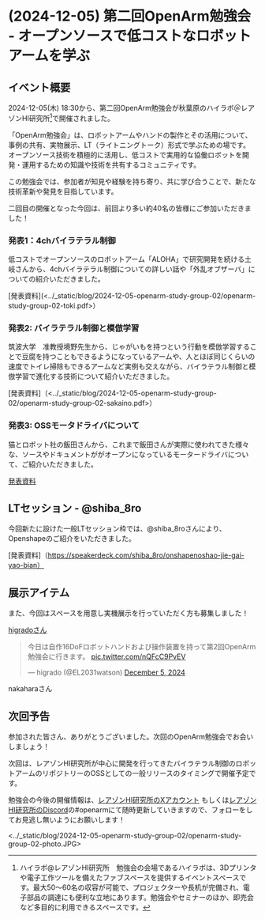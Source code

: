 # (2024-12-05) 第二回OpenArm勉強会 - オープンソースで低コストなロボットアームを学ぶ

## イベント概要

2024-12-05(木) 18:30から、第二回OpenArm勉強会が秋葉原のハイラボ＠レアゾンHI研究所[^1]で開催されました。

「OpenArm勉強会」は、ロボットアームやハンドの製作とその活用について、事例の共有、実物展示、LT（ライトニングトーク）形式で学ぶための場です。オープンソース技術を積極的に活用し、低コストで実用的な協働ロボットを開発・運用するための知識や技術を共有するコミュニティです。

この勉強会では、参加者が知見や経験を持ち寄り、共に学び合うことで、新たな技術革新や発見を目指しています。

二回目の開催となった今回は、前回より多い約40名の皆様にご参加いただきました！

### 発表1：4chバイラテラル制御

低コストでオープンソースのロボットアーム「ALOHA」で研究開発を続ける土岐さんから、4chバイラテラル制御についての詳しい話や「外乱オブザーバ」についての紹介いただきました。

[発表資料](<../_static/blog/2024-12-05-openarm-study-group-02/openarm-study-group-02-toki.pdf>）

### 発表2: バイラテラル制御と模倣学習

筑波大学　准教授境野先生から、じゃがいもを持つという行動を模倣学習することで豆腐を持つこともできるようになっているアームや、人とほぼ同じくらいの速度でトイレ掃除もできるアームなど実例も交えながら、バイラテラル制御と模倣学習で進化する技術について紹介いただきました。

[発表資料]（<../_static/blog/2024-12-05-openarm-study-group-02/openarm-study-group-02-sakaino.pdf>）


### 発表3: OSSモータドライバについて

猫とロボット社の飯田さんから、これまで飯田さんが実際に使われてきた様々な、ソースやドキュメントががオープンになっているモータードライバについて、ご紹介いただきました。

[発表資料](<../_static/_static/blog/2024-12-05-openarm-study-group-02/openarm-study-group-02-iida.pdf>)

## LTセッション - @shiba_8ro 

今回新たに設けた一般LTセッション枠では、@shiba_8roさんにより、Openshapeのご紹介をいただきました。

[発表資料]（https://speakerdeck.com/shiba_8ro/onshapenoshao-jie-gai-yao-bian）

## 展示アイテム

また、今回はスペースを用意し実機展示を行っていただく方も募集しました！

[higradoさん](https://x.com/EL2031watson) 

<blockquote class="twitter-tweet"><p lang="ja" dir="ltr">今日は自作16DoFロボットハンドおよび操作装置を持って第2回OpenArm勉強会に行きます。 <a href="https://t.co/nQFcC9PvEV">pic.twitter.com/nQFcC9PvEV</a></p>&mdash; higrado (@EL2031watson) <a href="https://twitter.com/EL2031watson/status/1864597844034027863?ref_src=twsrc%5Etfw">December 5, 2024</a></blockquote> <script async src="https://platform.twitter.com/widgets.js" charset="utf-8"></script>

nakaharaさん

## 次回予告

参加された皆さん、ありがとうございました。次回のOpenArm勉強会でお会いしましょう！

次回は、レアゾンHI研究所が中心に開発を行ってきたバイラテラル制御のロボットアームのリポジトリーのOSSとしての一般リリースのタイミングで開催予定です。

勉強会の今後の開催情報は、[レアゾンHI研究所のXアカウント](https://x.com/ReazonHILab) もしくは[レアゾンHI研究所のDiscord](https://discord.gg/ua8TxhubAF)の#openarmにて随時更新していきますので、フォローをしてお見逃し無いようにお願いします！

<../_static/blog/2024-12-05-openarm-study-group-02/openarm-study-group-02-photo.JPG>

[^1]:ハイラボ@レアゾンHI研究所　勉強会の会場であるハイラボは、3Dプリンタや電子工作ツールを備えたファブスペースを提供するイベントスペースです。最大50〜60名の収容が可能で、プロジェクターや長机が完備され、電子部品の調達にも便利な立地にあります。勉強会やセミナーのほか、即売会など多目的に利用できるスペースです。